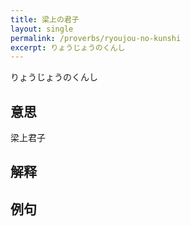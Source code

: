 ```yaml
---
title: 梁上の君子
layout: single
permalink: /proverbs/ryoujou-no-kunshi
excerpt: りょうじょうのくんし
---
```


りょうじょうのくんし

## 意思

梁上君子

## 解释

## 例句

